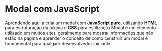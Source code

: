 # Modal com JavaScript

Aprendendo aqui a criar um modal com **JavaScript puro**, utilizando **HTML** para estruturação da página e **CSS** para estilização
Modal é um elemento utilizado em muitos sites, geralmente para mostrar informações que não estão na página e
aprender o conceito de como construir um modal é fundamental para qualquer desenvolvedor iniciante.
